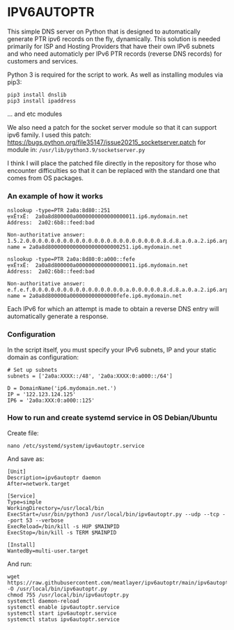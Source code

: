 # IPV6AUTOPTR #

This simple DNS server on Python that is designed to automatically generate PTR ipv6 records on the fly, dynamically.
This solution is needed primarily for ISP and Hosting Providers that have their own IPv6 subnets and who need automaticly per IPv6  PTR records (reverse DNS records) for customers and services.

Python 3 is required for the script to work. As well as installing modules via pip3:
```
pip3 install dnslib
pip3 install ipaddress
```
... and etc modules

We also need a patch for the socket server module so that it can support ipv6 family. 
I used this patch: https://bugs.python.org/file35147/issue20215_socketserver.patch
for module in:
`/usr/lib/python3.9/socketserver.py`

I think I will place the patched file directly in the repository for those who encounter difficulties so that it can be replaced with the standard one that comes from OS packages.

### An example of how it works ###
```
nslookup -type=PTR 2a0a:8d80::251
╤хЁтхЁ:  2a0a8d800000a0000000000000000011.ip6.mydomain.net
Address:  2a02:6b8::feed:bad

Non-authoritative answer:
1.5.2.0.0.0.0.0.0.0.0.0.0.0.0.0.0.0.0.0.0.0.0.0.0.8.d.8.a.0.a.2.ip6.arpa        name = 2a0a8d80000000000000000000000251.ip6.mydomain.net
```

```
nslookup -type=PTR 2a0a:8d80:0:a000::fefe
╤хЁтхЁ:  2a0a8d800000a0000000000000000011.ip6.mydomain.net
Address:  2a02:6b8::feed:bad

Non-authoritative answer:
e.f.e.f.0.0.0.0.0.0.0.0.0.0.0.0.0.0.0.a.0.0.0.0.0.8.d.8.a.0.a.2.ip6.arpa        name = 2a0a8d800000a000000000000000fefe.ip6.mydomain.net
```

Each IPv6 for which an attempt is made to obtain a reverse DNS entry will automatically generate a response.

### Configuration ###
In the script itself, you must specify your IPv6 subnets, IP and your static domain as configuration:
```
# Set up subnets
subnets = ['2a0a:XXXX::/48', '2a0a:XXXX:0:a000::/64']

D = DomainName('ip6.mydomain.net.')
IP = '122.123.124.125'
IP6 = '2a0a:XXX:0:a000::125'
```


### How to run and create systemd service in OS Debian/Ubuntu ###
Create file:

`nano /etc/systemd/system/ipv6autoptr.service`

And save as:
```
[Unit]
Description=ipv6autoptr daemon
After=network.target

[Service]
Type=simple
WorkingDirectory=/usr/local/bin
ExecStart=/usr/bin/python3 /usr/local/bin/ipv6autoptr.py --udp --tcp --port 53 --verbose
ExecReload=/bin/kill -s HUP $MAINPID    
ExecStop=/bin/kill -s TERM $MAINPID

[Install]
WantedBy=multi-user.target
```

And run:
```
wget https://raw.githubusercontent.com/meatlayer/ipv6autoptr/main/ipv6autoptr.py -O /usr/local/bin/ipv6autoptr.py
chmod 755 /usr/local/bin/ipv6autoptr.py
systemctl daemon-reload
systemctl enable ipv6autoptr.service
systemctl start ipv6autoptr.service
systemctl status ipv6autoptr.service
```
